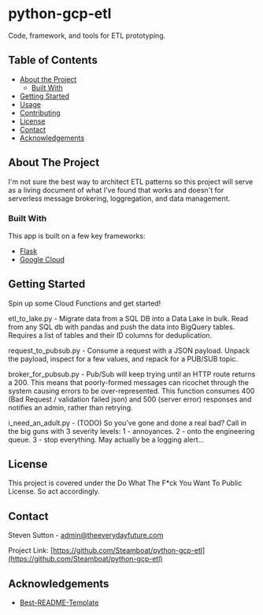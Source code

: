 python-gcp-etl
==============================

Code, framework, and tools for ETL prototyping.


<!-- TABLE OF CONTENTS -->
## Table of Contents

* [About the Project](#about-the-project)
  * [Built With](#built-with)
* [Getting Started](#getting-started)
* [Usage](#usage)
* [Contributing](#contributing)
* [License](#license)
* [Contact](#contact)
* [Acknowledgements](#acknowledgements)



<!-- ABOUT THE PROJECT -->
## About The Project

I'm not sure the best way to architect ETL patterns so this project will serve as a living document of what 
I've found that works and doesn't for serverless message brokering, loggregation, and data management.

### Built With
This app is built on a few key frameworks:
* [Flask](http://flask.pocoo.org/)
* [Google Cloud](https://cloud.google.com/)



<!-- GETTING STARTED -->
## Getting Started

Spin up some Cloud Functions and get started!

etl_to_lake.py - Migrate data from a SQL DB into a Data Lake in bulk.
Read from any SQL db with pandas and push the data into BigQuery tables.
Requires a list of tables and their ID columns for deduplication.

request_to_pubsub.py - Consume a request with a JSON payload.
Unpack the payload, inspect for a few values, and repack for a PUB/SUB topic.

broker_for_pubsub.py - Pub/Sub will keep trying until an HTTP route returns a 200.
This means that poorly-formed messages can ricochet through the system causing errors to be
over-represented. This function consumes 400 (Bad Request / validation failed json) and
 500 (server error) responses and notifies an admin, rather than retrying.
 
i_need_an_adult.py - (TODO) So you've gone and done a real bad? Call in the big guns with 3 severity levels:
1 - annoyances. 2 - onto the engineering queue. 3 - stop everything. May actually be a logging alert...


<!-- LICENSE -->
## License

This project is covered under the Do What The F*ck You Want To Public License. So act accordingly.


<!-- CONTACT -->
## Contact

Steven Sutton - admin@theeverydayfuture.com

Project Link: [https://github.com/Steamboat/python-gcp-etl](https://github.com/Steamboat/python-gcp-etl)



<!-- ACKNOWLEDGEMENTS -->
## Acknowledgements
* [Best-README-Template](https://raw.githubusercontent.com/othneildrew/Best-README-Template/)
